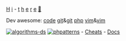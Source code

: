 [H](https://www.hackerrank.com)
[i](https://www.vimgolf.com) -
[t](https://www.code.golf)
[h](https://www.geeksforgeeks.org/fundamentals-of-algorithms)
[e](https://phptherightway.com/)
[r](https://www.root-me.org)
[e](https://blog.cleancoder.com/) 
[👋](https://symfony.com)  
  
Dev awesome: 
[code](https://github.com/viatsko/awesome-vscode)
[git](https://github.com/dictcp/awesome-git)&[git](https://project-awesome.org/stevemao/awesome-git-addons)
[php](https://github.com/ziadoz/awesome-php)
[vim](https://github.com/akrawchyk/awesome-vim)&[vim](https://vimawesome.com/)
<!--
**cylmat/cylmat** is a ✨ _special_ ✨ repository because its `README.md` (this file) appears on your GitHub profile.

@todo list:
- Partigen 80%
- Tailogs 80%
- Fluent (GdImage, Curly, Array...)
- htYAml

Here are some ideas to get you started:

- 🔭 I’m currently working on ...
- 🌱 I’m currently learning ...
- 👯 I’m looking to collaborate on ...
- 🤔 I’m looking for help with ...
- 💬 Ask me about ...
- 📫 How to reach me: ...
- 😄 Pronouns: ...
- ⚡ Fun fact: ...
-->
[![algorithms-ds](https://github.com/cylmat/algorithms-ds/actions/workflows/main.yml/badge.svg)](https://github.com/cylmat/algorithms-ds) [![phpatterns](https://github.com/cylmat/phpatterns/actions/workflows/master.yml/badge.svg)](https://github.com/cylmat/phpatterns) - [Cheats](https://github.com/cylmat/cheats) - [Docs](https://github.com/cylmat/docs)
